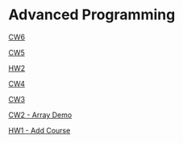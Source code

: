 # Advanced Programming
[CW6](https://ibrahimyyildirim.github.io/advancedProgramming/CW6/timing.html)

[CW5](https://ibrahimyyildirim.github.io/advancedProgramming/CW5/cw5.html)

[HW2](https://ibrahimyyildirim.github.io/advancedProgramming/HW2/index.html)

[CW4](https://ibrahimyyildirim.github.io/advancedProgramming/index.html)


<a href="https://ibrahimyyildirim.github.io/advancedProgramming/inspector.html" target="_blank">CW3</a>

<a href="https://ibrahimyyildirim.github.io/advancedProgramming/IbrahimYildirim_arrayDemo.html" target="_blank">CW2 - Array Demo</a>

<a href="https://ibrahimyyildirim.github.io/advancedProgramming/HW1%20-%20Add%20Course.html" target="_blank">HW1 - Add Course</a>


